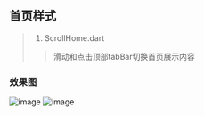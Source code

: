 ## 首页样式  


>   1. ScrollHome.dart    
>    > 滑动和点击顶部tabBar切换首页展示内容  

### 效果图  

  ![image](https://github.com/zhanlianglucky/flutter_demo/blob/master/lib/home_type/img/home_page1.png) ![image](https://github.com/zhanlianglucky/flutter_demo/blob/master/lib/home_type/img/home_page2.png)  

